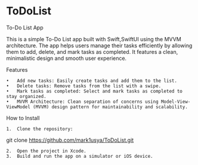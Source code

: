 # ToDoList
To-Do List App

This is a simple To-Do List app built with Swift,SwiftUI using the MVVM architecture. The app helps users manage their tasks efficiently by allowing them to add, delete, and mark tasks as completed. It features a clean, minimalistic design and smooth user experience.

Features

	•	Add new tasks: Easily create tasks and add them to the list.
	•	Delete tasks: Remove tasks from the list with a swipe.
	•	Mark tasks as completed: Select and mark tasks as completed to stay organized.
	•	MVVM Architecture: Clean separation of concerns using Model-View-ViewModel (MVVM) design pattern for maintainability and scalability.

How to Install

	1.	Clone the repository:

git clone https://github.com/mark1usya/ToDoList.git


	2.	Open the project in Xcode.
	3.	Build and run the app on a simulator or iOS device.


